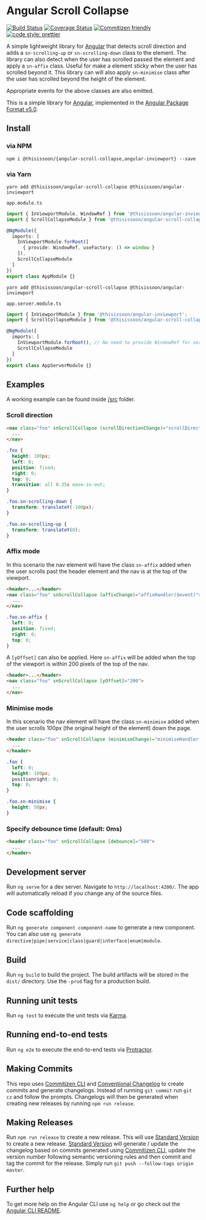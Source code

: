 # Angular Scroll Collapse

[![Build Status][travis-badge]][travis-badge-url]
[![Coverage Status][coveralls-badge]][coveralls-badge-url]
[![Commitizen friendly][commitizen-badge]][commitizen]
[![code style: prettier][prettier-badge]][prettier-badge-url]

A simple lightweight library for [Angular][angular] that detects scroll direction and adds a `sn-scrolling-up` or `sn-scrolling-down` class to the element. The library can also detect when the user has scrolled passed the element and apply a `sn-affix` class. Useful for make a element sticky when the user has scrolled beyond it. This library can will also apply `sn-minimise` class after the user has scrolled beyond the height of the element.

Appropriate events for the above classes are also emitted.

This is a simple library for [Angular][angular], implemented in the [Angular Package Format v5.0][apfv5].

## Install

### via NPM

`npm i @thisissoon/{angular-scroll-collapse,angular-inviewport} --save`

### via Yarn

`yarn add @thisissoon/angular-scroll-collapse @thisissoon/angular-inviewport`

`app.module.ts`

```ts
import { InViewportModule, WindowRef } from '@thisissoon/angular-inviewport';
import { ScrollCollapseModule } from '@thisissoon/angular-scroll-collapse';

@NgModule({
  imports: [
    InViewportModule.forRoot([
      { provide: WindowRef, useFactory: () => window }
    ]),
    ScrollCollapseModule
  ]
})
export class AppModule {}
```

`yarn add @thisissoon/angular-scroll-collapse @thisissoon/angular-inviewport`

`app.server.module.ts`

```ts
import { InViewportModule } from '@thisissoon/angular-inviewport';
import { ScrollCollapseModule } from '@thisissoon/angular-scroll-collapse';

@NgModule({
  imports: [
    InViewportModule.forRoot(), // No need to provide WindowRef for server module
    ScrollCollapseModule
  ]
})
export class AppServerModule {}
```

## Examples

A working example can be found inside [/src](https://github.com/thisissoon/angular-scroll-collapse/tree/master/src) folder.

### Scroll direction

```html
<nav class="foo" snScrollCollapse (scrollDirectionChange)="scrollDirectionHandler($event)">
  ...
</nav>
```

```css
.foo {
  height: 100px;
  left: 0;
  position: fixed;
  right: 0;
  top: 0;
  transition: all 0.35s ease-in-out;
}

.foo.sn-scrolling-down {
  transform: translateY(-100px);
}

.foo.sn-scrolling-up {
  transform: translateY(0);
}
```

### Affix mode

In this scenario the nav element will have the class `sn-affix` added when the user scrolls past the header element and the nav is at the top of the viewport.

```html
<header>...</header>
<nav class="foo" snScrollCollapse (affixChange)="affixHandler($event)">
  ...
</nav>
```

```css
.foo.sn-affix {
  left: 0;
  position: fixed;
  right: 0;
  top: 0;
}
```

A `[yOffset]` can also be applied. Here `sn-affix` will be added when the top of the viewport is within 200 pixels of the top of the nav.

```html
<header>...</header>
<nav class="foo" snScrollCollapse [yOffset]="200">
  ...
</nav>
```

### Minimise mode

In this scenario the nav element will have the class `sn-minimise` added when the user scrolls 100px (the original height of the element) down the page.

```html
<header class="foo" snScrollCollapse (minimiseChange)="minimiseHandler($event)">
  ...
</header>
```

```css
.foo {
  left: 0;
  height: 100px;
  positionright: 0;
  top: 0;
}

.foo.sn-minimise {
  height: 50px;
}
```

### Specify debounce time (default: 0ms)

```html
<header class="foo" snScrollCollapse [debounce]="500">
  ...
</header>
```

## Development server

Run `ng serve` for a dev server. Navigate to `http://localhost:4200/`. The app will automatically reload if you change any of the source files.

## Code scaffolding

Run `ng generate component component-name` to generate a new component. You can also use `ng generate directive|pipe|service|class|guard|interface|enum|module`.

## Build

Run `ng build` to build the project. The build artifacts will be stored in the `dist/` directory. Use the `-prod` flag for a production build.

## Running unit tests

Run `ng test` to execute the unit tests via [Karma][karma].

## Running end-to-end tests

Run `ng e2e` to execute the end-to-end tests via [Protractor][protractor].

## Making Commits

This repo uses [Commitizen CLI][commitizen] and [Conventional Changelog][conventional-changelog] to create commits and generate changelogs. Instead of running `git commit` run `git cz` and follow the prompts. Changelogs will then be generated when creating new releases by running `npm run release`.

## Making Releases

Run `npm run release` to create a new release. This will use [Standard Version][standard-version] to create a new release. [Standard Version][standard-version] will generate / update the changelog based on commits generated using [Commitizen CLI][commitizen], update the version number following semantic versioning rules and then commit and tag the commit for the release. Simply run `git push --follow-tags origin master`.

## Further help

To get more help on the Angular CLI use `ng help` or go check out the [Angular CLI README][angular-cli-readme].

[travis-badge]: https://travis-ci.org/thisissoon/angular-scroll-collapse.svg?branch=master
[travis-badge-url]: https://travis-ci.org/thisissoon/angular-scroll-collapse
[coveralls-badge]: https://coveralls.io/repos/github/thisissoon/angular-scroll-collapse/badge.svg?branch=master
[coveralls-badge-url]: https://coveralls.io/github/thisissoon/angular-scroll-collapse?branch=master
[prettier-badge]: https://img.shields.io/badge/code_style-prettier-ff69b4.svg?style=shield
[prettier-badge-url]: https://github.com/prettier/prettier
[angular]: https://angular.io/
[commitizen]: http://commitizen.github.io/cz-cli/
[commitizen-badge]: https://img.shields.io/badge/commitizen-friendly-brightgreen.svg
[conventional-changelog]: https://github.com/conventional-changelog/conventional-changelog
[standard-version]: https://github.com/conventional-changelog/standard-version
[karma]: https://karma-runner.github.io
[protractor]: http://www.protractortest.org/
[angular-cli]: https://github.com/angular/angular-cli
[angular-cli-readme]: https://github.com/angular/angular-cli/blob/master/README.md
[apfv5]: https://goo.gl/jB3GVv
